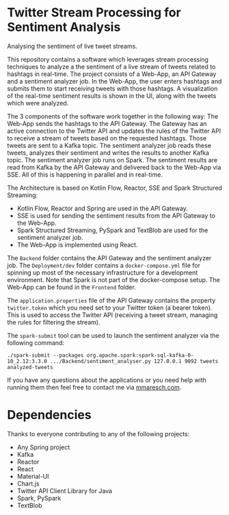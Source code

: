 # Twitter Stream Processing for Sentiment Analysis
Analysing the sentiment of live tweet streams.

This repository contains a software which leverages stream processing techniques to analyze a the sentiment of a live stream of tweets related to hashtags in real-time. The project consists of a Web-App, an API Gateway and a sentiment analyzer job. In the Web-App, the user enters hashtags and submits them to start receiving tweets with those hashtags. A visualization of the real-time sentiment results is shown in the UI, along with the tweets which were analyzed.

The 3 components of the software work together in the following way: The Web-App sends the hashtags to the API Gateway. The Gateway has an active connection to the Twitter API and updates the rules of the Twitter API to receive a stream of tweets based on the requested hashtags. Those tweets are sent to a Kafka topic. The sentiment analyzer job reads these tweets, analyzes their sentiment and writes the results to another Kafka topic. The sentiment analyzer job runs on Spark. The sentiment results are read from Kafka by the API Gateway and delivered back to the Web-App via SSE. All of this is happening in parallel and in real-time.

The Architecture is based on Kotlin Flow, Reactor, SSE and Spark Structured Streaming:
- Kotlin Flow, Reactor and Spring are used in the API Gateway.
- SSE is used for sending the sentiment results from the API Gateway to the Web-App.
- Spark Structured Streaming, PySpark and TextBlob are used for the sentiment analyzer job.
- The Web-App is implemented using React.

The `Backend` folder contains the API Gateway and the sentiment analyzer job. The `Deployment/dev` folder contains a `docker-compose.yml` file for spinning up most of the necessary infrastructure for a development environment. Note that Spark is not part of the docker-compose setup. The Web-App can be found in the `Frontend` folder.

The `application.properties` file of the API Gateway contains the property `twitter.token` which you need set to your Twitter token (a bearer token). This is used to access the Twitter API (receiving a tweet stream, managing the rules for filtering the stream).

The `spark-submit` tool can be used to launch the sentiment analyzer via the following command: 

`./spark-submit --packages org.apache.spark:spark-sql-kafka-0-10_2.12:3.3.0 .../Backend/sentiment_analyser.py 127.0.0.1 9092 tweets analyzed-tweets`

If you have any questions about the applications or you need help with running them then feel free to contact me via [mmaresch.com](http://mmaresch.com).

# Dependencies
Thanks to everyone contributing to any of the following projects:
- Any Spring project
- Kafka
- Reactor
- React
- Material-UI
- Chart.js
- Twitter API Client Library for Java
- Spark, PySpark
- TextBlob
